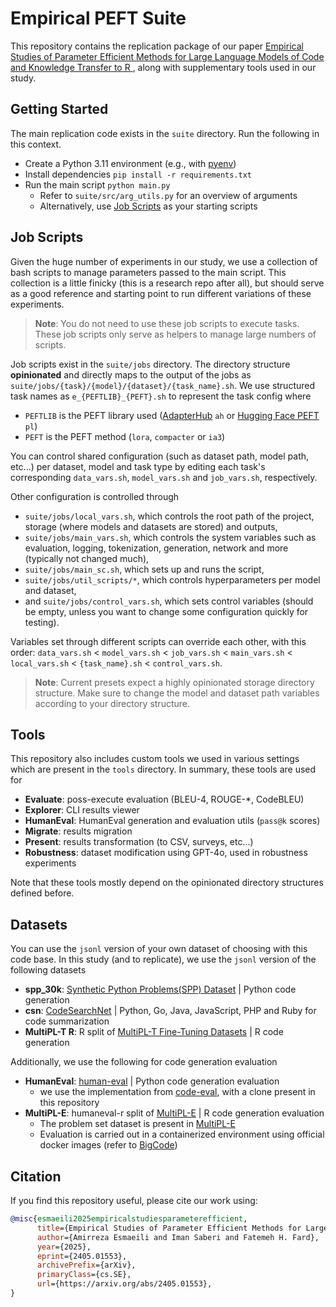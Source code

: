 # Empirical PEFT Suite
This repository contains the replication package of our paper [Empirical Studies of Parameter Efficient Methods for Large Language Models of Code and Knowledge Transfer to R
](https://arxiv.org/pdf/2405.01553), along with supplementary tools used in our study. 

## Getting Started
The main replication code exists in the `suite` directory. Run the following in this context.
- Create a Python 3.11 environment (e.g., with [pyenv](https://github.com/pyenv/pyenv))
- Install dependencies `pip install -r requirements.txt`
- Run the main script `python main.py`
    - Refer to `suite/src/arg_utils.py` for an overview of arguments
    - Alternatively, use [Job Scripts](#job-scripts) as your starting scripts

## Job Scripts
Given the huge number of experiments in our study, we use a collection of bash scripts to manage parameters passed to the main script. This collection is a little finicky (this is a research repo after all), but should serve as a good reference and starting point to run different variations of these experiments.

> **Note**: You do not need to use these job scripts to execute tasks. These job scripts only serve as helpers to manage large numbers of scripts.

Job scripts exist in the `suite/jobs` directory. The directory structure **opinionated** and directly maps to the output of the jobs as `suite/jobs/{task}/{model}/{dataset}/{task_name}.sh`. We use structured task names as `e_{PEFTLIB}_{PEFT}.sh` to represent the task config where
- `PEFTLIB` is the PEFT library used ([AdapterHub](https://adapterhub.ml) `ah` or [Hugging Face PEFT](https://huggingface.co/docs/peft/en/index) `pl`)
- `PEFT` is the PEFT method (`lora`, `compacter` or `ia3`)

You can control shared configuration (such as dataset path, model path, etc...) per dataset, model and task type by editing each task's corresponding `data_vars.sh`, `model_vars.sh` and `job_vars.sh`, respectively.

Other configuration is controlled through
- `suite/jobs/local_vars.sh`, which controls the root path of the project, storage (where models and datasets are stored) and outputs,
- `suite/jobs/main_vars.sh`, which controls the system variables such as evaluation, logging, tokenization, generation, network and more (typically not changed much),
- `suite/jobs/main_sc.sh`, which sets up and runs the script,
- `suite/jobs/util_scripts/*`, which controls hyperparameters per model and dataset,
- and `suite/jobs/control_vars.sh`, which sets control variables (should be empty, unless you want to change some configuration quickly for testing).

Variables set through different scripts can override each other, with this order: `data_vars.sh` < `model_vars.sh` < `job_vars.sh` < `main_vars.sh` < `local_vars.sh` < `{task_name}.sh` < `control_vars.sh`.

> **Note**: Current presets expect a highly opinionated storage directory structure. Make sure to change the model and dataset path variables according to your directory structure.

## Tools
This repository also includes custom tools we used in various settings which are present in the `tools` directory. In summary, these tools are used for
- **Evaluate**: poss-execute evaluation (BLEU-4, ROUGE-*, CodeBLEU)
- **Explorer**: CLI results viewer
- **HumanEval**: HumanEval generation and evaluation utils (`pass@k` scores)
- **Migrate**: results migration
- **Present**: results transformation (to CSV, surveys, etc...)
- **Robustness**: dataset modification using GPT-4o, used in robustness experiments

Note that these tools mostly depend on the opinionated directory structures defined before.

## Datasets
You can use the `jsonl` version of your own dataset of choosing with this code base. In this study (and to replicate), we use the `jsonl` version of the following datasets
- **spp_30k**: [Synthetic Python Problems(SPP) Dataset](https://huggingface.co/datasets/wuyetao/spp) | Python code generation
- **csn**: [CodeSearchNet](https://github.com/github/CodeSearchNet?tab=readme-ov-file#quickstart) | Python, Go, Java, JavaScript, PHP and Ruby for code summarization
- **MultiPL-T R**: R split of [MultiPL-T Fine-Tuning Datasets](https://huggingface.co/datasets/nuprl/MultiPL-T) | R code generation

Additionally, we use the following for code generation evaluation
- **HumanEval**: [human-eval](https://github.com/openai/human-eval) | Python code generation evaluation 
    - we use the implementation from [code-eval](https://github.com/abacaj/code-eval), with a clone present in this repository
- **MultiPL-E**: humaneval-r split of [MultiPL-E](https://huggingface.co/datasets/nuprl/MultiPL-E) | R code generation evaluation
    - The problem set dataset is present in [MultiPL-E](https://huggingface.co/datasets/nuprl/MultiPL-E)
    - Evaluation is carried out in a containerized environment using official docker images (refer to [BigCode](https://github.com/bigcode-project/bigcode-evaluation-harness?tab=readme-ov-file#docker-containers))

## Citation
If you find this repository useful, please cite our work using:
```BibTex
@misc{esmaeili2025empiricalstudiesparameterefficient,
      title={Empirical Studies of Parameter Efficient Methods for Large Language Models of Code and Knowledge Transfer to R}, 
      author={Amirreza Esmaeili and Iman Saberi and Fatemeh H. Fard},
      year={2025},
      eprint={2405.01553},
      archivePrefix={arXiv},
      primaryClass={cs.SE},
      url={https://arxiv.org/abs/2405.01553}, 
}
```
